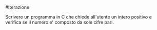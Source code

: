 #Iterazione

Scrivere un programma in C che chiede all'utente un intero positivo e verifica se il numero e' composto da sole cifre pari.
